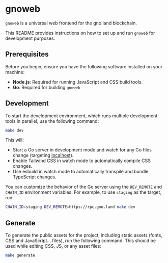 # gnoweb

`gnoweb` is a universal web frontend for the gno.land blockchain.

This README provides instructions on how to set up and run `gnoweb` for development purposes.

## Prerequisites

Before you begin, ensure you have the following software installed on your machine:

- **Node.js**: Required for running JavaScript and CSS build tools.
- **Go**: Required for building `gnoweb`

## Development

To start the development environment, which runs multiple development tools in parallel,
use the following command:

```sh
make dev
```

This will:

- Start a Go server in development mode and watch for any Go files change (targeting [localhost](http://localhost:8888)).
- Enable Tailwind CSS in watch mode to automatically compile CSS changes.
- Use esbuild in watch mode to automatically transpile and bundle TypeScript changes.

You can customize the behavior of the Go server using the `DEV_REMOTE` and
`CHAIN_ID` environment variables. For example, to use `staging` as the
target, run:

```sh
CHAIN_ID=staging DEV_REMOTE=https://rpc.gno.land make dev
```

## Generate

To generate the public assets for the project, including static assets (fonts, CSS and JavaScript...
files), run the following command. This should be used while editing CSS, JS, or
any asset files:

```sh
make generate
```
